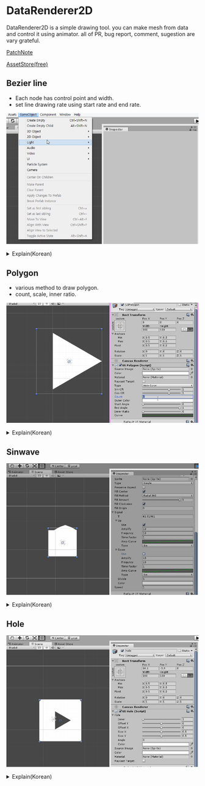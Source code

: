 # DataRenderer2D 

DataRenderer2D is a simple drawing tool. you can make mesh from data and control it using animator.
all of PR, bug report, comment, sugestion are vary grateful.

[PatchNote](https://github.com/geniikw/SplineMeshDrawer-PatchNote/blob/master/PatchNode.md)

[AssetStore(free)](https://assetstore.unity.com/packages/tools/modeling/data-renderer-2d-102377)

## Bezier line
- Each node has control point and width.
- set line drawing rate using start rate and end rate.

![bezier](https://github.com/geniikw/SplineMeshDrawer-PatchNote/raw/master/bezier.gif)

<details>
<summary>
Explain(Korean)
</summary>
 이게 사실 메인입니다. 아래 것(?)들은 그냥 사은품정도로 생각하면 됩니다. 원래 이 에셋의 이름은 Spline mesh Drawer였습니다. 이 이름일 때가 훨씬 잘팔렸구요(...). 아래 다각형과 잡것들은 다른 에셋으로 하려다가 그냥 합쳐서 팔자 해서 DataRenderer2D로 바꾸고 합쳐버렸습니다. 그리고 판매량은 반토막
이름의 중요성을 깨닫는 순간입니다.</br>
 2D로 구성된 선을 생각하는 데로 그리는것이 목적입니다. 시작비율과 끝나는 비율, 각점에서 넓이 등을 커스터마이징 할 수 있습니다. 각 요소들을 Animator에서 조절하여 시각적으로 선을 그리는 효과를 보여주는게 목적이였습니다. 유니티에서 Animator로 움직이기 위해선 struct를 사용해야 합니다.
그래서 여러 문제들이 생겼는데 덕분에 코드가 개판(...). 뭐, 여러가지 경험을 하면 좋은거죠.</br>
 제일 놀랐던건 사용자분들중 여기에 텍스쳐를 입혀서 사용한 분입니다. sprite로 텍스쳐를 입히기위해 짱구를 굴려봤는데 아무리해도 uv잡는게 힘들어서 그냥 0~1로 만들었기 때문에 아틀라스로 표현하긴 불가능합니다. 그래도 여기에 텍스쳐를 입히고 광원을 줘서 나무를 그리고 있는 프로젝트를 봤는데
정말 멋지더군요.</br>
<img src="https://github.com/geniikw/SplineMeshDrawer-PatchNote/blob/master/textureline.png?raw=true" width="400" height="400">
</details>

## Polygon
- various method to draw polygon.
- count, scale, inner ratio.

![polygon](https://github.com/geniikw/SplineMeshDrawer-PatchNote/raw/master/polygon.gif)

<details>
<summary>
Explain(Korean)
</summary>
<p>
 기본적인 다각형을 그리는 녀석입니다. 지그재그로 다각형을 그리는 알고리즘엔 제법 짱구를 굴려서 만들었습니다.</br>
사실 Hole형식으로 한점에 저렇게 빡빡하게(?) 매쉬가 모이는 경우 어떤 디메리트가 있을 것 같아서 지그재그로 그린건데
지그재그의 경우 그라데이션을 적용하면 좀 이상하게 나오는 걸 확인해서 그냥 옵션으로 빼버리자 해서 이렇게 됬습니다.
뭐 어떤 방식이던 장단이 있겠죠.</br>
 다각형을 그릴때 시계방향으로 나오거나 사라지는 효과를 만들고 싶었습니다.(이유는 없습니다. 그저 만들고 싶었을 뿐). 처음에는 원을 기준으로 그렸는데 그리는 도중 다각형이 찌부러지는(...) 것을 확인했습니다. 지금은 잘 나오는데 다음 점으로 방향벡터를 구해서 영점에서 시작 각도와 끝나는 각도로의
방향벡터와 겹치는 점을 기준으로 그리고 있습니다. 이걸 쓰고 있는 저도 무슨말을 하는지 잘 모르겠으니 그냥 넘가셔도 됩니다. 아무튼 자연스럽게 없어지게 만드는건 성공했는데 이걸 뭐 어따 써야될지는 잘 모르겠습니다.
 이건 떨어진 면접에서 나온 이야기인데, 곧 각 변에 대하여 길이나 색상을 커스텀할 수 있게 하도록 옵션하나를 추가할 것 같습니다.
말이 좀 이상해서 이해하기 힘든데 예를들어 게임에서 보면 5각형으로 스텟을 보여주는 방식에 쓸 수 있도록 만들 예정입니다.
뭐, SKT에서 뱅만 KDA가 높아서 오각형을 뚫고 나오잖아요? 그런거 말하는 겁니다.
</p>
</details>

## Sinwave
![sin](https://github.com/geniikw/SplineMeshDrawer-PatchNote/raw/master/sin.gif)

<details>
<summary>
Explain(Korean)
</summary>
<p>
 네이버 유니티카페에서 질문을 받고 만든 것입니다. 간단한 모델이라 만드는데 1시간쯤 걸린 것 같습니다.
사실 그리 사용할 데가 애매한 녀석입니다. 물을 표현한다거나 할 때 쓸 수 있으나. 텍스쳐 같은건 꿈도 못꾸고...
만들면서 신호처리 때 배웠던 톱니파나 지그재그 등등 각동 시그널을 표현하도록 만들려고 했는데
수직으로 올라가는 패턴의 경우 매쉬를 다르게 해줘야 된다는 것 깨달은 동시에 포기했습니다. 어설프게
결국 sin파밖에 없는 애매한 녀석이 되었습니다.
</p>
</details>

## Hole
![hole](https://github.com/geniikw/SplineMeshDrawer-PatchNote/raw/master/hole2.gif)

<details>
<summary>
Explain(Korean)
</summary>
<p>
 그냥 만들고 싶어져서 만든 형식입니다. 사실 폴리곤에 반전형식으로 넣을까 했는데 따로 분리했습니다.
그냥보면 뻥뚫린 원입니다. 와이어프레임이 어떻게 되어 있나 볼 수 있는 gif입니다.</br>
<img src="https://github.com/geniikw/SplineMeshDrawer-PatchNote/blob/master/holeexplain.gif?raw=true" width="400" height="400">
</br>보시면 안에있는 다각형의 각 꼭지점과 외부의 정사각형에 대하여 폴리곤을 그리고 있습니다.
대충 다음과 같은 식으로 폴리곤을 만듦니다. </br></br>
1. 외부 4변에서 다각형의 가장 가까운 점으로 세모를 그린다.</br>
2. 내부 각변에서 가장 가깝게 바라보고 있는 외부 4점중 하나와 세모를 그린다.</br></br>

2의 경우 정확하게 가운데에서 그릴경우 내부변에서 어디로 세모를 그릴지 몰라서 버그가 발생하는데
언젠간 고치겠습니다. 
</p>
</details>
